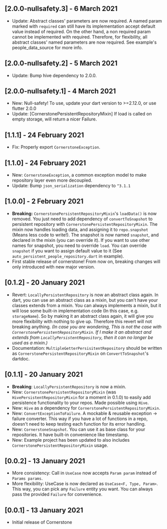 ## [2.0.0-nullsafety.3] - 6 March 2021
- Update: Abstract classes' parameters are now required. A named param marked with `required` can still have its implementation accept default value instead of required. On the other hand, a non required param cannot be implemented with required. Therefore, for flexibility, all abstract classes' named parameters are now required. See example's people_data_source for more info.

## [2.0.0-nullsafety.2] - 5 March 2021
- Update: Bump hive dependency to 2.0.0.

## [2.0.0-nullsafety.1] - 4 March 2021
- New: Null-safety! To use, update your dart version to >=2.12.0, or use flutter 2.0.0
- Update: [CornerstonePersistentRepositoryMixin] If load is called on empty storage, will return a nicer Failure.

## [1.1.1] - 24 February 2021
- Fix: Properly export `CornerstoneException`.

## [1.1.0] - 24 February 2021
- New: `CornerstoneException`, a common exception model to make repository layer even more decoupled.
- Update: Bump `json_serialization` dependency to `^3.1.1`

## [1.0.0] - 2 February 2021
- **Breaking:** `CornerstonePersistentRepositoryMixin`'s `loadData()` is now removed. You just need to add dependency of `convertToSnapshot` to persistent repository with `CornerstonePersistentRepositoryMixin`. The mixin now handles loading data, and assigning it to `repo.snapshot` (Means less code to write!). The snapshot is now named `snapshot`, and declared in the mixin (you can override it). If you want to use other names for snapshot, you need to override `load`. You can override `snapshot` if you want to assign default value to it (See `auto_persistent_people_repository.dart` in example).
- First stable release of cornerstone! From now on, breaking changes will only introduced with new major version.

## [0.1.2] - 20 January 2021
- Revert: `LocallyPersistentRepository` is now an abstract class again. In dart, you can use an abstract class as a mixin, but you can't have your classes extends from a mixin. You can always implements a mixin, but it will lose some built-in implementation code (In this case, e.g. `storageName`). So by making it an abstract class again, it will give you more flexibility with nothing to give up. Therefore this revert will not breaking anything. _(In case you are wondering, This is not the case with `CornerstonePersistentRepositoryMixin`. If I make it an abstract and extends from `LocallyPersistentRepository`, then it can no longer be used as a mixin.)_
- Documentation: `MultipleGetterPersisitentRepository` should be written as `CornerstonePersistentRepositoryMixin` on `ConvertToSnapshot`'s dartdoc.

## [0.1.1] - 20 January 2021
- **Breaking**: `LocallyPersistentRepository` is now a mixin.
- New: `CornerstonePersistentRepositoryMixin` (was `HivePersistentRepositoryMixin` for a moment in 0.1.0) to easily add persistence functionality to your repos. Made possible using `Hive`.
- New: `Hive` as a dependency for `CornerstonePersistentRepositoryMixin`.
- New: `ConvertExceptionToFailure`. A mockable & reusable exception -> failure converter. This way if you have a lot of functions in a repo, doesn't need to keep testing each function for its error handling.
- New: `CornerstoneSnapshot`. You can use it as base class for your repositories. It have built-in convenience like timestamp.
- New: Example project has been updated to also includes `CornerstonePersistentRepositoryMixin` usage.

## [0.0.2] - 13 January 2021
- More consistency: Call in `UseCase` now accepts `Param param` instead of `Params params`.
- More flexibility: UseCase is now declared as `UseCase<F, Type, Param>`. This way, you can pick any `Failure` entity you want. You can always pass the provided `Failure` for convenience.

## [0.0.1] - 13 January 2021
- Initial release of Cornerstone